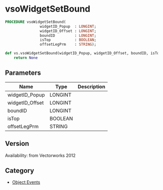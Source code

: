 # vsoWidgetSetBound

```pascal
PROCEDURE vsoWidgetSetBound(
				widgetID_Popup  : LONGINT;
				widgetID_Offset : LONGINT;
				boundID         : LONGINT;
				isTop           : BOOLEAN;
				offsetLegPrm    : STRING);
```

```python
def vs.vsoWidgetSetBound(widgetID_Popup, widgetID_Offset, boundID, isTop, offsetLegPrm):
    return None
```

## Parameters
|Name|Type|Description|
|---|---|---|
|widgetID_Popup|LONGINT|   |
|widgetID_Offset|LONGINT|   |
|boundID|LONGINT|   |
|isTop|BOOLEAN|   |
|offsetLegPrm|STRING|   |

## Version
Availability: from Vectorworks 2012

## Category
* [Object Events](../Categories/Object%20Events.md)
